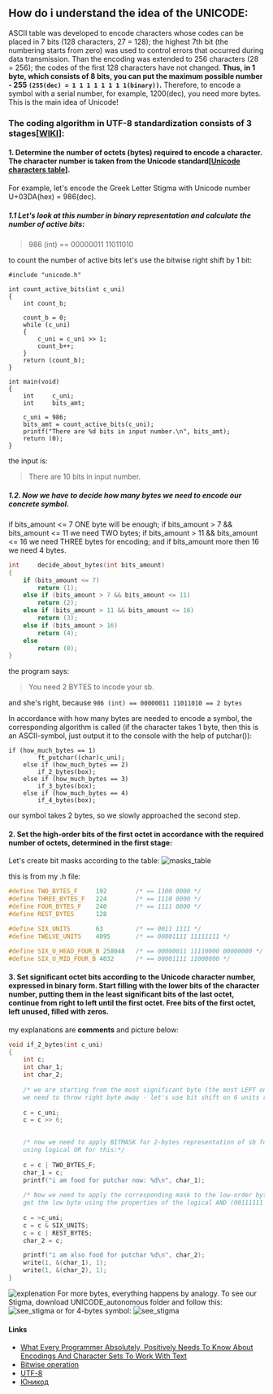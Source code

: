 ## How do i understand the idea of the UNICODE:
ASCII table was developed to encode characters whose codes can be placed in 7 bits (128 characters, 27 = 128);
the highest 7th bit (the numbering starts from zero) was used to control errors that occurred during data transmission.
Than the encoding was extended to 256 characters (28 = 256); the codes of the first 128 characters have not changed.
**Thus, in 1 byte, which consists of 8 bits, you can put the maximum possible number - 255 ``(255(dec) = 1 1 1 1 1 1 1 1(binary))``.**
Therefore, to encode a symbol with a serial number, for example, 1200(dec), you need more bytes. This is the  main idea of Unicode!
### The coding algorithm in UTF-8 standardization consists of 3 stages[[WIKI](https://ru.wikipedia.org/wiki/UTF-8)]: 
#### 1. Determine the number of octets (bytes) required to encode a character. The character number is taken from the Unicode standard[[Unicode characters table](https://unicode-table.com/ru/#sundanese)].

For example, let's encode the Greek Letter Stigma with Unicode number U+03DA(hex) = 986(dec).
##### 1.1 Let's look at this number in binary representation and calculate the number of active bits:


>986 (int) == 00000011 11011010 

to count the number of active bits let's use the bitwise right shift by 1 bit:
```С
#include "unicode.h"

int count_active_bits(int c_uni)
{
	int count_b;

	count_b = 0;
	while (c_uni)
	{
		c_uni = c_uni >> 1;
		count_b++;
	}
	return (count_b);
}

int main(void)
{
    int     c_uni;
    int 	bits_amt;

    c_uni = 986;
    bits_amt = count_active_bits(c_uni);
    printf("There are %d bits in input number.\n", bits_amt);
    return (0);
}
```
the input is:
> There are 10 bits in input number.
##### 1.2. Now we have to decide how many bytes we need to encode our concrete symbol.
if bits_amount <= 7 ONE byte will be enough; if bits_amount > 7 && bits_amount <= 11 we need 
TWO bytes; if bits_amount > 11 && bits_amount <= 16 we need THREE bytes for encoding;
and if bits_amount more then 16 we need 4 bytes.

```C
int		decide_about_bytes(int bits_amount)
{
	if (bits_amount <= 7)
		return (1);
	else if (bits_amount > 7 && bits_amount <= 11)
		return (2);
	else if (bits_amount > 11 && bits_amount <= 16)
		return (3);
	else if (bits_amount > 16)
		return (4);
	else
		return (0);
}
```
the program says:
> You need 2 BYTES to incode your sb.

and she's right, because ``986 (int) == 00000011 11011010 == 2 bytes``

In accordance with how many bytes are needed to encode a symbol, the corresponding algorithm is called
(if the character takes 1 byte, then this is an ASCII-symbol, just output it to the console with the help of putchar()):

```С
if (how_much_bytes == 1)
		ft_putchar((char)c_uni);
	else if (how_much_bytes == 2)
		if_2_bytes(box);
	else if (how_much_bytes == 3)
		if_3_bytes(box);
	else if (how_much_bytes == 4)
		if_4_bytes(box);
```
our symbol takes 2 bytes, so we slowly approached the second step.
#### 2. Set the high-order bits of the first octet in accordance with the required number of octets, determined in the first stage:

Let's create bit masks according to the table:
![masks_table](img/masks.png)

this is from my .h file:
```C
#define TWO_BYTES_F 	192        /* == 1100 0000 */
#define THREE_BYTES_F 	224        /* == 1110 0000 */
#define FOUR_BYTES_F 	240        /* == 1111 0000 */
#define REST_BYTES 		128

#define SIX_UNITS		63         /* == 0011 1111 */
#define TWELVE_UNITS	4095       /* == 00001111 11111111 */

#define SIX_U_HEAD_FOUR_B 258048   /* == 00000011 11110000 00000000 */
#define SIX_U_MID_FOUR_B 4032      /* == 00001111 11000000 */
```
#### 3. Set significant octet bits according to the Unicode character number, expressed in binary form. Start filling with the lower bits of the character number, putting them in the least significant bits of the last octet, continue from right to left until the first octet. Free bits of the first octet, left unused, filled with zeros.
my explanations are **comments** and picture below:
```C
void if_2_bytes(int c_uni)
{
	int c;
	int char_1;
	int char_2;
	
	/* we are starting from the most significant byte (the most LEFT one);
	we need to throw right byte away - let's use bit shift on 6 units right */
	
	c = c_uni;
	c = c >> 6;

	
	/* now we need to apply BITMASK for 2-bytes representation of sb for lead byte;
	using logical OR for this:*/
	
	c = c | TWO_BYTES_F;
	char_1 = c;
	printf("i am food for putchar now: %d\n", char_1);
	
	/* Now we need to apply the corresponding mask to the low-order byte;
	get the low byte using the properties of the logical AND (00111111 = 63)*/
	
	c = >c_uni;
	c = c & SIX_UNITS;
	c = c | REST_BYTES;
	char_2 = c;

	printf("i am also food for putchar %d\n", char_2);
	write(1, &(char_1), 1);
	write(1, &(char_2), 1);
}
```
![explenation](img/explenation.png)
For more bytes, everything happens by analogy. To see our Stigma, download UNICODE_autonomous folder and follow this:
![see_stigma](img/stigma.png)
or for 4-bytes symbol:
![see_stigma](img/smile.png)

#### Links
* [What Every Programmer Absolutely, Positively Needs To Know About Encodings And Character Sets To Work With Text](http://kunststube.net/encoding/)
* [Bitwise operation](https://en.wikipedia.org/wiki/Bitwise_operation)
* [UTF-8](https://ru.wikipedia.org/wiki/UTF-8)
* [Юникод](https://ru.wikipedia.org/wiki/%D0%AE%D0%BD%D0%B8%D0%BA%D0%BE%D0%B4)

